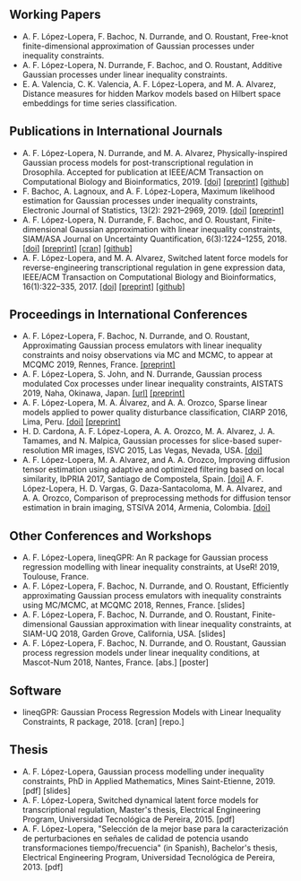 ## Working Papers
- A. F. López-Lopera, F. Bachoc, N. Durrande, and O. Roustant, Free-knot finite-dimensional approximation of Gaussian processes under inequality constraints. 
- A. F. López-Lopera, N. Durrande, F. Bachoc, and O. Roustant, Additive Gaussian processes under linear inequality constraints.
- E. A. Valencia, C. K. Valencia, A. F. López-Lopera, and M. A. Alvarez, Distance measures for hidden Markov models based on Hilbert space embeddings for time series classification.

## Publications in International Journals
- A. F. López-Lopera, N. Durrande, and M. A. Alvarez, Physically-inspired Gaussian process models for post-transcriptional regulation in Drosophila. Accepted for publication at IEEE/ACM Transaction on Computational Biology and Bioinformatics, 2019. [[doi]](https://www.google.com/url?q=https%3A%2F%2Fdoi.org%2F10.1109%2FTCBB.2019.2918774&sa=D) [[preprint]](https://www.google.com/url?q=https%3A%2F%2Farxiv.org%2Fabs%2F1808.10026&sa=D) [[github]](https://www.google.com/url?q=https%3A%2F%2Fgithub.com%2Fanfelopera%2FPhysicallyGPDrosophila&sa=D)
- F. Bachoc, A. Lagnoux, and A. F. López-Lopera, Maximum likelihood estimation for Gaussian processes under inequality constraints, Electronic Journal of Statistics, 13(2): 2921–2969, 2019. [[doi]](https://www.google.com/url?q=https%3A%2F%2Fdoi.org%2F10.1214%2F19-EJS1587&sa=D) [[preprint]](https://www.google.com/url?q=https%3A%2F%2Farxiv.org%2Fabs%2F1804.03378&sa=D)
- A. F. López-Lopera, N. Durrande, F. Bachoc, and O. Roustant, Finite-dimensional Gaussian approximation with linear inequality constraints, SIAM/ASA Journal on Uncertainty Quantification, 6(3):1224–1255, 2018. [[doi]](https://www.google.com/url?q=https%3A%2F%2Fdoi.org%2F10.1137%2F17M1153157&sa=D) [[preprint]](https://www.google.com/url?q=https%3A%2F%2Farxiv.org%2Fabs%2F1710.07453&sa=D) [[cran]](https://www.google.com/url?q=https%3A%2F%2Fcran.r-project.org%2Fweb%2Fpackages%2FlineqGPR%2Findex.html&sa=D) [[github]](https://www.google.com/url?q=https%3A%2F%2Fgithub.com%2Fanfelopera%2FlineqGPR&sa=D)
- A. F. López-Lopera, and M. A. Alvarez, Switched latent force models for reverse-engineering transcriptional regulation in gene expression data, IEEE/ACM Transaction on Computational Biology and Bioinformatics, 16(1):322–335, 2017. [[doi]](https://www.google.com/url?q=https%3A%2F%2Fdoi.org%2F10.1109%2FTCBB.2017.2764908&sa=D) [[preprint]](https://www.google.com/url?q=https%3A%2F%2Farxiv.org%2Fabs%2F1511.07334&sa=D) [[github]](https://www.google.com/url?q=https%3A%2F%2Fgithub.com%2Fanfelopera%2FSDLFM_ReverseEngineering&sa=D)

## Proceedings in International Conferences
- A. F. López-Lopera, F. Bachoc, N. Durrande, and O. Roustant, Approximating Gaussian process emulators with linear inequality constraints and noisy observations via MC and MCMC, to appear at MCQMC 2019, Rennes, France. [[preprint]](https://www.google.com/url?q=https%3A%2F%2Farxiv.org%2Fabs%2F1901.04827&sa=D)
- A. F. López-Lopera, S. John, and N. Durrande, Gaussian process modulated Cox processes under linear inequality constraints, AISTATS 2019, Naha, Okinawa, Japan. [[url]](https://www.google.com/url?q=http%3A%2F%2Fproceedings.mlr.press%2Fv89%2Flopez-lopera19a.html&sa=D) [[preprint]](https://www.google.com/url?q=http%3A%2F%2Farxiv.org%2Fabs%2F1902.10974&sa=D)
- A. F. López-Lopera, M. A. Álvarez, and A. A. Orozco, Sparse linear models applied to power quality disturbance classification, CIARP 2016, Lima, Peru. [[doi]](https://www.google.com/url?q=https%3A%2F%2Flink.springer.com%2Fchapter%2F10.1007%2F978-3-319-52277-7_63&sa=D) [[preprint]](https://www.google.com/url?q=http%3A%2F%2Farxiv.org%2Fabs%2F1511.07281&sa=D)
- H. D. Cardona, A. F. López-Lopera, A. A. Orozco, M. A. Alvarez, J. A. Tamames, and N. Malpica, Gaussian processes for slice-based super-resolution MR images, ISVC 2015, Las Vegas, Nevada, USA. [[doi]](https://www.google.com/url?q=http%3A%2F%2Fdx.doi.org%2F10.1007%2F978-3-319-27863-6_65&sa=D)
- A. F. López-Lopera, M. A. Alvarez, and A. A. Orozco, Improving diffusion tensor estimation using adaptive and optimized filtering based on local similarity, IbPRIA 2017, Santiago de Compostela, Spain. [[doi]](https://www.google.com/url?q=http%3A%2F%2Fdx.doi.org%2F10.1007%2F978-3-319-19390-8_69&sa=D)
A. F. López-Lopera, H. D. Vargas, G. Daza-Santacoloma, M. A. Alvarez, and A. A. Orozco, Comparison of preprocessing methods for diffusion tensor estimation in brain imaging, STSIVA 2014, Armenia, Colombia. [[doi]](https://www.google.com/url?q=http%3A%2F%2Fieeexplore.ieee.org%2Fxpl%2FarticleDetails.jsp%3Farnumber%3D7010183&sa=D)

## Other Conferences and Workshops
- A. F. López-Lopera, lineqGPR: An R package for Gaussian process regression modelling with linear inequality constraints, at UseR! 2019, Toulouse, France.
- A. F. López-Lopera, F. Bachoc, N. Durrande, and O. Roustant, Efficiently approximating Gaussian process emulators with inequality constraints using MC/MCMC, at MCQMC 2018, Rennes, France. [slides]
- A. F. López-Lopera, F. Bachoc, N. Durrande, and O. Roustant, Finite-dimensional Gaussian approximation with linear inequality constraints, at SIAM-UQ 2018, Garden Grove, California, USA. [slides]
- A. F. López-Lopera, F. Bachoc, N. Durrande, and O. Roustant, Gaussian process regression models under linear inequality conditions, at Mascot-Num 2018, Nantes, France. [abs.] [poster]

## Software
- lineqGPR: Gaussian Process Regression Models with Linear Inequality Constraints, R package, 2018. [cran] [repo.]

## Thesis
- A. F. López-Lopera, Gaussian process modelling under inequality constraints, PhD in Applied Mathematics, Mines Saint-Etienne, 2019. [pdf] [slides]
- A. F. López-Lopera, Switched dynamical latent force models for transcriptional regulation, Master's thesis, Electrical Engineering Program, Universidad Tecnológica de Pereira, 2015. [pdf]
- A. F. López-Lopera, "Selección de la mejor base para la caracterización de perturbaciones en señales de calidad de potencia usando transformaciones tiempo/frecuencia" (in Spanish), Bachelor's thesis, Electrical Engineering Program, Universidad Tecnológica de Pereira, 2013. [pdf]
